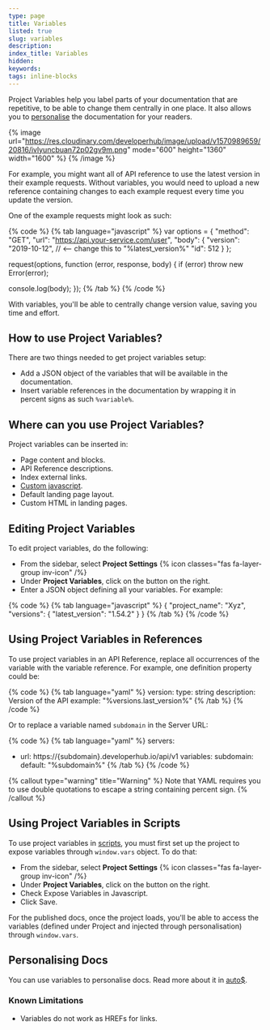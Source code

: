 ```yaml
---
type: page
title: Variables
listed: true
slug: variables
description: 
index_title: Variables
hidden: 
keywords: 
tags: inline-blocks
---
```


Project Variables help you label parts of your documentation that are repetitive, to be able to change them centrally in one place. It also allows you to [personalise](/support-center/personalised-docs) the documentation for your readers.

{% image url="https://res.cloudinary.com/developerhub/image/upload/v1570989659/20816/ivlyuncbuan72p02gv9m.png" mode="600" height="1360" width="1600" %}
{% /image %}

For example, you might want all of API reference to use the latest version in their example requests. Without variables, you would need to upload a new reference containing changes to each example request every time you update the version.

One of the example requests might look as such:

{% code %}
{% tab language="javascript" %}
var options = {
 "method": "GET",
 "url": "https://api.your-service.com/user",
 "body": {
   "version": "2019-10-12", // <-- change this to "%latest_version%"
   "id": 512
 }
};

request(options, function (error, response, body) {
  if (error) throw new Error(error);

  console.log(body);
});
{% /tab %}
{% /code %}

With variables, you'll be able to centrally change version value, saving you time and effort.

## How to use Project Variables?

There are two things needed to get project variables setup:

- Add a JSON object of the variables that will be available in the documentation.
- Insert variable references in the documentation by wrapping it in percent signs as such `%variable%`.

## Where can you use Project Variables?

Project variables can be inserted in:

- Page content and blocks.
- API Reference descriptions.
- Index external links.
- [Custom javascript](/support-center/variables#using-project-variables-in-scripts).
- Default landing page layout.
- Custom HTML in landing pages.

## Editing Project Variables

To edit project variables, do the following:

- From the sidebar, select **Project Settings** {% icon classes="fas fa-layer-group inv-icon" /%}
- Under **Project Variables**, click on the button on the right.
- Enter a JSON object defining all your variables. For example:

{% code %}
{% tab language="javascript" %}
{
  "project_name": "Xyz",
  "versions": {
    "latest_version": "1.54.2"
  }
}
{% /tab %}
{% /code %}

## Using Project Variables in References

To use project variables in an API Reference, replace all occurrences of the variable with the variable reference. For example, one definition property could be:

{% code %}
{% tab language="yaml" %}
version:
    type: string
    description: Version of the API
    example: "%versions.last_version%"
{% /tab %}
{% /code %}

Or to replace a variable named `subdomain` in the Server URL:

{% code %}
{% tab language="yaml" %}
servers:
  - url: https://{subdomain}.developerhub.io/api/v1
    variables:
      subdomain:
        default: "%subdomain%"
{% /tab %}
{% /code %}

{% callout type="warning" title="Warning" %}
Note that YAML requires you to use double quotations to escape a string containing percent sign.
{% /callout %}

## Using Project Variables in Scripts

To use project variables in [scripts](/support-center/custom-javascript), you must first set up the project to expose variables through `window.vars` object. To do that:

- From the sidebar, select **Project Settings** {% icon classes="fas fa-layer-group inv-icon" /%}
- Under **Project Variables**, click on the button on the right.
- Check Expose Variables in Javascript.
- Click Save.

For the published docs, once the project loads, you'll be able to access the variables (defined under Project and injected through personalisation) through `window.vars`.

## Personalising Docs

You can use variables to personalise docs. Read more about it in [auto$](/support-center/personalised-docs).

### Known Limitations

- Variables do not work as HREFs for links.
